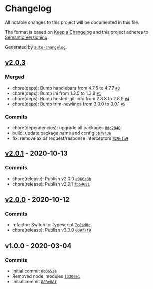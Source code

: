 # Changelog

All notable changes to this project will be documented in this file.

The format is based on [Keep a Changelog](https://keepachangelog.com/en/1.0.0/)
and this project adheres to [Semantic Versioning](https://semver.org/spec/v2.0.0.html).

Generated by [`auto-changelog`](https://github.com/CookPete/auto-changelog).

## [v2.0.3](https://github.com/itcig/cig-api-client/compare/v2.0.1...v2.0.3)

### Merged

- chore(deps): Bump handlebars from 4.7.6 to 4.7.7 [`#3`](https://github.com/itcig/cig-api-client/pull/3)
- chore(deps): Bump ini from 1.3.5 to 1.3.8 [`#1`](https://github.com/itcig/cig-api-client/pull/1)
- chore(deps): Bump hosted-git-info from 2.8.8 to 2.8.9 [`#4`](https://github.com/itcig/cig-api-client/pull/4)
- chore(deps): Bump trim-newlines from 3.0.0 to 3.0.1 [`#5`](https://github.com/itcig/cig-api-client/pull/5)

### Commits

- chore(dependencies): upgrade all packages [`0dd2840`](https://github.com/itcig/cig-api-client/commit/0dd2840480b526ee1e84948a35496cb4e2018650)
- build: update package name and config [`3b79436`](https://github.com/itcig/cig-api-client/commit/3b79436b27ac4921588d2033120ba3cb4cc84324)
- fix: remove axios request/response interceptors [`829efa9`](https://github.com/itcig/cig-api-client/commit/829efa9e914269620cbee656ec1ce3d1ad493ff7)

## [v2.0.1](https://github.com/itcig/cig-api-client/compare/v2.0.0...v2.0.1) - 2020-10-13

### Commits

- chore(release): Publish v2.0.0 [`e966a8b`](https://github.com/itcig/cig-api-client/commit/e966a8b03e4ddce48e1153117f5678a54e983d44)
- chore(release): Publish v2.0.1 [`fbb4681`](https://github.com/itcig/cig-api-client/commit/fbb46815e8ac1e62fa4bcf5ec18c5cdb8d06636e)

## [v2.0.0](https://github.com/itcig/cig-api-client/compare/v1.0.0...v2.0.0) - 2020-10-12

### Commits

- refactor: Switch to Typescript [`7c8ad0c`](https://github.com/itcig/cig-api-client/commit/7c8ad0c5a2d43ee0515e8657c869a2ec622b0e17)
- chore(release): Publish v3.0.0 [`069f7f9`](https://github.com/itcig/cig-api-client/commit/069f7f9d9a3b5bf7e9a89057292d037baeacc905)

## v1.0.0 - 2020-03-04

### Commits

- Initial commit [`0b0652e`](https://github.com/itcig/cig-api-client/commit/0b0652ecbe8a654fe457798c650678686e08cb27)
- Removed node_modules [`f3309e1`](https://github.com/itcig/cig-api-client/commit/f3309e1c61bff716a48f334ebb15c4a4fcd10a7c)
- Initial commit [`880e08f`](https://github.com/itcig/cig-api-client/commit/880e08f383dd809e39d51313e6117edc76833875)
